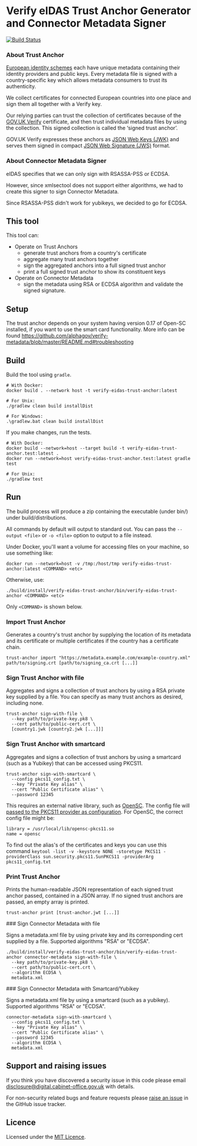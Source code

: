 Verify eIDAS Trust Anchor Generator and Connector Metadata Signer
===================================

[![Build Status](https://travis-ci.org/alphagov/verify-eidas-trust-anchor.svg?branch=master)](https://travis-ci.org/alphagov/verify-eidas-trust-anchor)

### About Trust Anchor
[European identity schemes](https://ec.europa.eu/digital-single-market/en/e-identification) each have unique metadata containing their identity providers and public keys. Every metadata file is signed with a country-specific key which allows metadata consumers to trust its authenticity.

We collect certificates for connected European countries into one place and sign them all together with a Verify key.

Our relying parties can trust the collection of certificates because of the [GOV.UK Verify](https://gov.uk/verify) certificate, and then trust individual metadata files by using the collection. This signed collection is called the ‘signed trust anchor’.

GOV.UK Verify expresses these anchors as [JSON Web Keys (JWK)](https://tools.ietf.org/html/rfc7517) and serves them signed in compact [JSON Web Signature (JWS)](https://tools.ietf.org/html/rfc7515) format.

### About Connector Metadata Signer

eIDAS specifies that we can only sign with RSASSA-PSS or ECDSA.  

However, since xmlsectool does not support either algorithms, we had to create this signer to sign Connector Metadata. 

Since RSASSA-PSS didn't work for yubikeys, we decided to go for ECDSA.

## This tool
This tool can:
* Operate on Trust Anchors
  * generate trust anchors from a country's certificate
  * aggregate many trust anchors together
  * sign the aggregated anchors into a full signed trust anchor
  * print a full signed trust anchor to show its constituent keys
* Operate on Connector Metadata
  * sign the metadata using RSA or ECDSA algorithm and validate the signed signature.

## Setup

The trust anchor depends on your system having version 0.17 of Open-SC installed, if you want to use the smart card functionality.
More info can be found https://github.com/alphagov/verify-metadata/blob/master/README.md#troubleshooting

## Build

Build the tool using `gradle`.

    # With Docker:
    docker build . --network host -t verify-eidas-trust-anchor:latest

    # For Unix:
    ./gradlew clean build installDist

    # For Windows:
    .\gradlew.bat clean build installDist

If you make changes, run the tests.

    # With Docker:
    docker build --network=host --target build -t verify-eidas-trust-anchor.test:latest .
    docker run --network=host verify-eidas-trust-anchor.test:latest gradle test

    # For Unix:
    ./gradlew test

## Run

The build process will produce a zip containing the executable (under bin/) under build/distributions. 
 
All commands by default will output to standard out. You can pass the `--output <file>` or `-o <file>` option to output to a file instead.

Under Docker, you'll want a volume for accessing files on your machine, so use something like:

    docker run --network=host -v /tmp:/host/tmp verify-eidas-trust-anchor:latest <COMMAND> <etc>

Otherwise, use:

    ./build/install/verify-eidas-trust-anchor/bin/verify-eidas-trust-anchor <COMMAND> <etc>

Only `<COMMAND>` is shown below.

### Import Trust Anchor

Generates a country's trust anchor by supplying the location of its metadata and its certificate or multiple certificates if the country has a certificate chain.

    trust-anchor import "https://metadata.example.com/example-country.xml" path/to/signing.crt [path/to/signing_ca.crt [...]]

### Sign Trust Anchor with file

Aggregates and signs a collection of trust anchors by using a RSA private key supplied by a file. You can specify as many trust anchors as desired, including none.

    trust-anchor sign-with-file \
      --key path/to/private-key.pk8 \
      --cert path/to/public-cert.crt \
      [country1.jwk [country2.jwk [...]]]

### Sign Trust Anchor with smartcard

Aggregates and signs a collection of trust anchors by using a smartcard (such as a Yubikey) that can be accessed using PKCS11.

    trust-anchor sign-with-smartcard \
      --config pkcs11_config.txt \
      --key "Private Key alias" \
      --cert "Public Certificate alias" \
      --password 12345

This requires an external native library, such as [OpenSC](https://github.com/opensc/opensc). The config file will [passed to the PKCS11 provider as configuration](https://docs.oracle.com/javase/8/docs/technotes/guides/security/p11guide.html#P11Provider). For OpenSC, the correct config file might be:

    library = /usr/local/lib/opensc-pkcs11.so
    name = opensc

To find out the alias's of the certificates and keys you can use this command `keytool -list -v -keystore NONE -storetype PKCS11 -providerClass sun.security.pkcs11.SunPKCS11 -providerArg pkcs11_config.txt`

### Print Trust Anchor

Prints the human-readable JSON representation of each signed trust anchor passed, contained in a JSON array. If no signed trust anchors are passed, an empty array is printed.

    trust-anchor print [trust-anchor.jwt [...]]

### Sign Connector Metadata with file

Signs a metadata.xml file by using private key and its corresponding cert supplied by a file. 
Supported algorithms "RSA" or "ECDSA".

    ./build/install/verify-eidas-trust-anchor/bin/verify-eidas-trust-anchor connector-metadata sign-with-file \
      --key path/to/private-key.pk8 \
      --cert path/to/public-cert.crt \
      --algorithm ECDSA \
      metadata.xml

### Sign Connector Metadata with Smartcard/Yubikey

Signs a metadata.xml file by using a smartcard (such as a yubikey). 
Supported algorithms "RSA" or "ECDSA".

    connector-metadata sign-with-smartcard \
      --config pkcs11_config.txt \
      --key "Private Key alias" \
      --cert "Public Certificate alias" \
      --password 12345
      --algorithm ECDSA \
      metadata.xml

## Support and raising issues

If you think you have discovered a security issue in this code please email [disclosure@digital.cabinet-office.gov.uk](mailto:disclosure@digital.cabinet-office.gov.uk) with details.

For non-security related bugs and feature requests please [raise an issue](https://github.com/alphagov/verify-eidas-trust-anchor/issues/new) in the GitHub issue tracker.

## Licence

Licensed under the [MIT Licence](./LICENSE).
